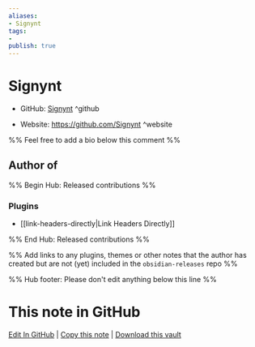```yaml
---
aliases:
- Signynt
tags:
- 
publish: true
---
```


# Signynt

- GitHub: [Signynt](https://github.com/Signynt/) ^github
<!-- - Discord: `@` ^discord-->
- Website: <https://github.com/Signynt> ^website
<!-- - [[Publish sites|Publish site]]: ^publish-->

%% Feel free to add a bio below this comment %%


## Author of

%% Begin Hub: Released contributions %%
### Plugins
- [[link-headers-directly|Link Headers Directly]]

%% End Hub: Released contributions %%

%% Add links to any plugins, themes or other notes that the author has created but are not (yet) included in the `obsidian-releases` repo %%

<!--
### Unlisted plugins
-->

<!--
### Others
-->

<!--
## Sponsor this author
-->

<!-- - [[GitHub sponsors]]: [Sponsor @Signynt on GitHub Sponsors](https://github.com/sponsors/Signynt) ^github-sponsor-->
<!-- - [[Buy me a coffee]]: <https://> ^buy-me-a-coffee-->
<!-- - [[PayPal]]: <https://> ^paypal-->
<!-- - [[Patreon]]: <https://> ^patreon-->

<!--
## Follow this author
-->

<!-- - [[YouTube Channels|On YouTube]]: <https://> ^youtube-->
<!-- - Twitter: <https://> ^twitter-->
<!-- - ... -->

%% Hub footer: Please don't edit anything below this line %%

# This note in GitHub

<span class="git-footer">[Edit In GitHub](https://github.dev/obsidian-community/obsidian-hub/blob/main/01%20-%20Community/People/Signynt.md "git-hub-edit-note") | [Copy this note](https://raw.githubusercontent.com/obsidian-community/obsidian-hub/main/01%20-%20Community/People/Signynt.md "git-hub-copy-note") | [Download this vault](https://github.com/obsidian-community/obsidian-hub/archive/refs/heads/main.zip "git-hub-download-vault") </span>
